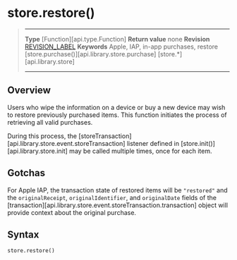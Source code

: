 
# store.restore()

> --------------------- ------------------------------------------------------------------------------------------
> __Type__              [Function][api.type.Function]
> __Return value__      none
> __Revision__          [REVISION_LABEL](REVISION_URL)
> __Keywords__          Apple, IAP, in-app purchases, restore
>						[store.purchase()][api.library.store.purchase]
>						[store.*][api.library.store]
> --------------------- ------------------------------------------------------------------------------------------


## Overview

Users who wipe the information on a device or buy a new device may wish to restore previously purchased items. This function initiates the process of retrieving all valid purchases.

During this process, the [storeTransaction][api.library.store.event.storeTransaction] listener defined in [store.init()][api.library.store.init] may be called multiple times, once for each item.


## Gotchas

For Apple IAP, the transaction state of restored items will be `"restored"` and the `originalReceipt`, `originalIdentifier`, and `originalDate` fields of the [transaction][api.library.store.event.storeTransaction.transaction] object will provide context about the original purchase.


## Syntax

	store.restore()
